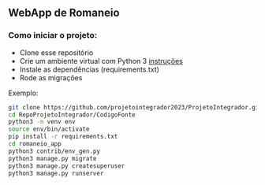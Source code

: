 ## WebApp de Romaneio

### Como iniciar o projeto:

- Clone esse repositório
- Crie um ambiente virtual com Python 3 [instruções](https://cloud.google.com/python/docs/setup?hl=pt-br#linux)
- Instale as dependências (requirements.txt)
- Rode as migrações

Exemplo:
```bash
git clone https://github.com/projetointegrador2023/ProjetoIntegrador.git
cd RepoProjetoIntegrador/CodigoFonte
python3 -m venv env
source env/bin/activate
pip install -r requirements.txt
cd romaneio_app
python3 contrib/env_gen.py
python3 manage.py migrate
python3 manage.py createsuperuser
python3 manage.py runserver
```
